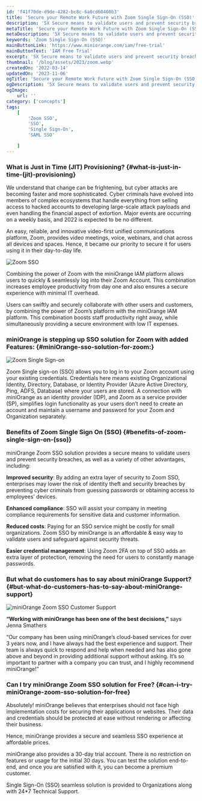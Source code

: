 ```yaml
---
id: 'f41f70de-d9de-4282-bc8c-6a0cd60460b3'
title: 'Secure your Remote Work Future with Zoom Single Sign-On (SSO)'
description: '5X Secure means to validate users and prevent security breaches to their Zoom Account using Zoom SSO solution - Breaches and Benefits Explained'
metaTitle: 'Secure your Remote Work Future with Zoom Single Sign-On (SSO)'
metaDescription: '5X Secure means to validate users and prevent security breaches to their Zoom Account using Zoom SSO solution - Breaches and Benefits Explained'
keywords: 'Zoom Single Sign-On (SSO)'
mainButtonLink: 'https://www.miniorange.com/iam/free-trial'
mainButtonText: 'IAM Free Trial'
excerpt: '5X Secure means to validate users and prevent security breaches to their Zoom Account using Zoom SSO solution - Breaches and Benefits Explained'
thumbnail: '/blog/assets/2023/zoom.webp' 
createdOn: '2022-03-14'
updatedOn: '2023-11-06'
ogTitle: 'Secure your Remote Work Future with Zoom Single Sign-On (SSO)'
ogDescription: '5X Secure means to validate users and prevent security breaches to their Zoom Account using Zoom SSO solution - Breaches and Benefits Explained'
ogImage:
    url: ''
category: ['concepts']
tags:
    [
        'Zoom SSO',
        'SSO',
        'Single Sign-On',
        'SAML SSO'

    ]
---
```

### What is Just in Time (JIT) Provisioning? {#what-is-just-in-time-(jit)-provisioning}
We understand that change can be frightening, but cyber attacks are becoming faster and more sophisticated. Cyber criminals have evolved into members of complex ecosystems that handle everything from selling access to hacked accounts to developing large-scale attack payloads and even handling the financial aspect of extortion. Major events are occurring on a weekly basis, and 2022 is expected to be no different.

An easy, reliable, and innovative video-first unified communications platform, Zoom, provides video meetings, voice, webinars, and chat across all devices and spaces. Hence, it became our priority to secure it for users using it in their day-to-day life.

![Zoom SSO](/blog/assets/2023/zoom-miniorange.webp)

Combining the power of Zoom with the miniOrange IAM platform allows users to quickly & seamlessly log into their Zoom Account. This combination increases employee productivity from day one and also ensures a secure experience with minimal IT overhead.

Users can swiftly and securely collaborate with other users and customers, by combining the power of Zoom’s platform with the miniOrange IAM platform. This combination boosts staff productivity right away, while simultaneously providing a secure environment with low IT expenses.

### miniOrange is stepping up SSO solution for Zoom with added Features: {#miniOrange-sso-solution-for-zoom:}

![Zoom Single Sign-on](/blog/assets/2023/zoom-sso.webp) 

Zoom Single sign-on (SSO) allows you to log in to your Zoom account using your existing credentials. Credentials here means existing Organizational Identity, Directory, Database, or Identity Provider (Azure Active Directory, Ping, ADFS, Database) where your users are stored. A connection with miniOrange as an identity provider (IDP), and Zoom as a service provider (SP), simplifies login functionality as your users don’t need to create an account and maintain a username and password for your Zoom and Organization separately. 

### Benefits of Zoom Single Sign On (SSO) {#benefits-of-zoom-single-sign-on-(sso)}
miniOrange Zoom SSO solution provides a secure means to validate users and prevent security breaches, as well as a variety of other advantages, including:

**Improved security**: By adding an extra layer of security to Zoom SSO, enterprises may lower the risk of identity theft and security breaches by preventing cyber criminals from guessing passwords or obtaining access to employees’ devices.

**Enhanced compliance**: SSO will assist your company in meeting compliance requirements for sensitive data and customer information. 

**Reduced costs**: Paying for an SSO service might be costly for small organizations. Zoom SSO by miniOrange is an affordable & easy way to validate users and safeguard against security threats.

**Easier credential management**: Using Zoom 2FA on top of SSO adds an extra layer of protection, removing the need for users to constantly manage passwords.

### But what do customers has to say about miniOrange Support? {#but-what-do-customers-has-to-say-about-miniOrange-support}

![miniOrange Zoom SSO Customer Support](/blog/assets/2023/customer-care.webp)

**“Working with miniOrange has been one of the best decisions,”** says Jenna Smathers

“Our company has been using miniOrange’s cloud-based services for over 3 years now, and I have always had the best experience and support. Their team is always quick to respond and help when needed and has also gone above and beyond in providing additional support without asking. It’s so important to partner with a company you can trust, and I highly recommend miniOrange!”

### Can I try miniOrange Zoom SSO solution for Free? {#can-i-try-miniOrange-zoom-sso-solution-for-free}
Absolutely! miniOrange believes that enterprises should not face high implementation costs for securing their applications or websites. Their data and credentials should be protected at ease without rendering or affecting their business.

Hence, miniOrange provides a secure and seamless SSO experience at affordable prices.

miniOrange also provides a 30-day trial account. There is no restriction on features or usage for the initial 30 days. You can test the solution end-to-end, and once you are satisfied with it, you can become a premium customer.

Single Sign-On (SSO) seamless solution is provided to Organizations along with 24*7 Technical Support.